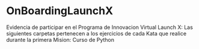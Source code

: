 # OnBoardingLaunchX
Evidencia de participar en el Programa de Innovacion Virtual Launch X:
Las siguientes carpetas pertenecen a los ejercicios de cada Kata que realice durante la primera Mision: Curso de Python
